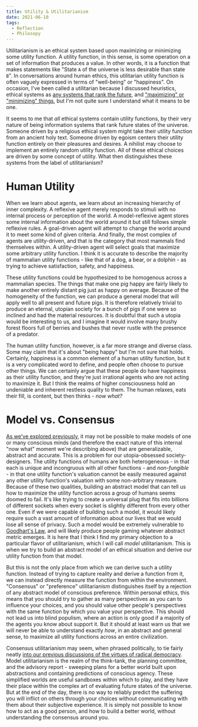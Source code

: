 ```yaml
---
title: Utility & Utilitarianism
date: 2021-06-10
tags:
  - Reflection
  - Philosopy
---
```


Utilitarianism is an ethical system based upon maximizing or minimizing some utility function. A utility function, in this sense, is some operation on a set of information that produces a value. In other words, it is a function that makes statements like "State `A` of the universe is less desirable than state `B`". In conversations around human ethics, this utilitarian utility function is often vaguely expressed in terms of "well-being" or "happiness". On occasion, I've been called a utilitarian because I discussed heuristics, ethical systems as [any systems that rank the future](/ethics&arbitraryobjects), and ["maximizing" or "minimizing" things](/whydemocracy), but I'm not quite sure I understand what it means to be one.

It seems to me that *all* ethical systems contain utility functions, by their very nature of being information systems that rank future states of the universe. Someone driven by a religious ethical system might take their utility function from an ancient holy text. Someone driven by egoism centers their utility function entirely on their pleasures and desires. A nihilist may choose to implement an entirely random utility function. All of these ethical choices are driven by some concept of utility. What then distinguishes these systems from the label of utilitarianism?

# Human Utility

When we learn about agents, we learn about an increasing hierarchy of inner complexity. A reflexive agent merely responds to stimuli with no internal process or perception of the world. A model-reflexive agent stores some internal information about the world around it but still follows simple reflexive rules. A goal-driven agent will attempt to change the world around it to meet some kind of given criteria. And finally, the most complex of agents are utility-driven, and that is the category that most mammals find themselves within. A utility-driven agent will select goals that maximize some arbitrary utility function. I think it is accurate to describe the majority of mammalian utility functions - like that of a dog, a bear, or a dolphin - as trying to achieve satisfaction, safety, and happiness.

These utility functions could be hypothesized to be homogenous across a mammalian species. The things that make one pig happy are fairly likely to make another entirely distant pig just as happy on average. Because of the homogeneity of the function, we can produce a general model that will apply well to all present and future pigs. It is therefore relatively trivial to produce an eternal, utopian society for a bunch of pigs if one were so inclined and had the material resources. It is doubtful that such a utopia would be interesting to us, and I imagine it would involve many brushy forest floors full of berries and bushes that never rustle with the presence of a predator.

The human utility function, however, is a far more strange and diverse class. Some may claim that it's about "being happy" but I'm not sure that holds. Certainly, happiness is a common element of a human utility function, but it is a very complicated word to define, and people often choose to pursue other things. We can certainly argue that these people do have happiness as their utility function, and they're just irrational agents who are not acting to maximize it. But I think the realms of higher consciousness hold an undeniable and inherent restless quality to them. The human relaxes, eats their fill, is content, but then thinks - *now what?*

# Model vs. Consensus

[As we've explored previously](/egosarefractallycomplex), it may not be possible to make models of one or many conscious minds (and therefore the exact nature of this internal "now what" moment we're describing above) that are generalizable, abstract and accurate. This is a problem for our utopia-obsessed society-designers. The utility functions of humans are both heterogeneous - in that each is unique and incongruous with all other functions - and *non-fungible* - in that one utility function's valuation cannot be easily measured against any other utility function's valuation with some non-arbitrary measure. Because of these two qualities, building an abstract model that can tell us how to maximize the utility function across a group of humans seems doomed to fail. It's like trying to create a universal plug that fits into billions of different sockets when every socket is slightly different from every other one. Even if we were capable of building such a model, it would likely require such a vast amount of information about our lives that we would lose all sense of privacy. Such a model would be extremely vulnerable to [Goodhart's Law](https://en.wikipedia.org/wiki/Goodhart%27s_law), and will likely produce people gaming whatever abstract metric emerges. It is here that I think I find my primary objection to a particular flavor of utilitarianism, which I will call *model* utilitarianism. This is when we try to build an abstract model of an ethical situation and derive our utility function from that model.

But this is not the only place from which we can derive such a utility function. Instead of trying to capture reality and derive a function from it, we can instead directly measure the function from within the environment. "Consensus" or "preference" utilitarianism distinguishes itself by a rejection of any abstract model of conscious preference. Within personal ethics, this means that you should try to gather as many perspectives as you can to influence your choices, and you should value other people's perspectives with the same function by which you value your perspective. This should not lead us into blind populism, where an action is only good if a majority of the agents you know about support it. But it should at least warn us that we will never be able to understand exactly *how*, in an abstract and general sense, to maximize all utility functions across an entire civilization.

Consensus utilitarianism may seem, when phrased politically, to tie fairly neatly [into our previous discussions of the virtues of radical democracy](/whydemocracy). Model utilitarianism is the realm of the think-tank, the planning committee, and the advisory report - sweeping plans for a better world built upon abstractions and containing predictions of conscious agency. These simplified worlds are useful sandboxes within which to play, and they have their place within the complex art of evaluating future states of the universe. But at the end of the day, there is no way to reliably predict the suffering you will inflict on others through your choices without communicating with them about their subjective experience. It is simply not possible to know how to act as a good person, and how to build a better world, without understanding the consensus around you.